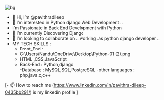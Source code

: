 ![bg](https://github.com/pavithradileep/pavithradileep/assets/137876673/0bf8fef9-3b92-4df5-a66c-195b2e435298)

- 👋 Hi, I’m @pavithradileep
- 👀 I’m interested in  Python django Web Development ..
-  I'm Passionate in Back End Development with Python 
- 🌱 I’m currently  Discovering Django 
-  💞️ I’m looking to collaborate on .. working .as python django  developer ..
- MY TECH  SKILLS :
  - Front_End :
  - C:\Users\Nandu\OneDrive\Desktop\Python-01 (2).png
  - HTML ,CSS,JavaScript 
  - Back-End : Python,django   
  -Database :  MySQL,SQL,PostgreSQL
  -other languages : php,java.c,c++

 [- 📫 How to reach me
         (https://www.linkedin.com/in/pavithra-dileep-0435bb291/)
              is my linkedin profile ]

